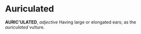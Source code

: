 # Auriculated

**AURIC'ULATED**, _adjective_ Having large or elongated ears; as the _auriculated_ vulture.